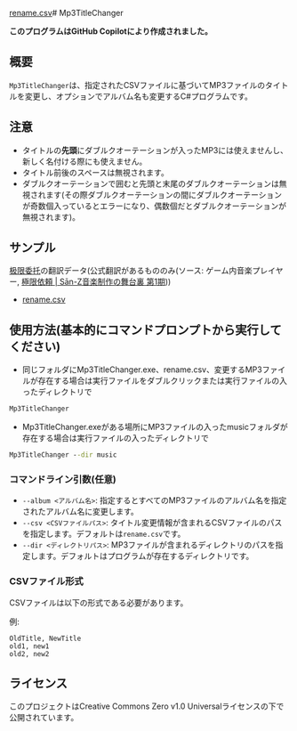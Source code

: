 [rename.csv](https://github.com/user-attachments/files/18278629/rename.csv)# Mp3TitleChanger

****このプログラムはGitHub Copilotにより作成されました。****

## 概要

`Mp3TitleChanger`は、指定されたCSVファイルに基づいてMP3ファイルのタイトルを変更し、オプションでアルバム名も変更するC#プログラムです。

## 注意
- タイトルの**先頭**にダブルクオーテーションが入ったMP3には使えませんし、新しく名付ける際にも使えません。
- タイトル前後のスペースは無視されます。
- ダブルクオーテーションで囲むと先頭と末尾のダブルクオーテーションは無視されます(その際ダブルクオーテーションの間にダブルクオーテーションが奇数個入っているとエラーになり、偶数個だとダブルクオーテーションが無視されます)。

## サンプル
[极限委托](https://bfan.link/ji-xian-wei-tuo)の翻訳データ(公式翻訳があるもののみ(ソース: ゲーム内音楽プレイヤー, [極限依頼 | Sān-Z音楽制作の舞台裏 第1期](https://youtu.be/jM18qvxJWtA)))
- [rename.csv](https://github.com/user-attachments/files/18278630/rename.csv)


## 使用方法(基本的にコマンドプロンプトから実行してください)
- 同じフォルダにMp3TitleChanger.exe、rename.csv、変更するMP3ファイルが存在する場合は実行ファイルをダブルクリックまたは実行ファイルの入ったディレクトリで
```cmd
Mp3TitleChanger
```
- Mp3TitleChanger.exeがある場所にMP3ファイルの入ったmusicフォルダが存在する場合は実行ファイルの入ったディレクトリで
```cmd
Mp3TitleChanger --dir music
```

### コマンドライン引数(任意)
- `--album <アルバム名>`: 指定するとすべてのMP3ファイルのアルバム名を指定されたアルバム名に変更します。
- `--csv <CSVファイルパス>`: タイトル変更情報が含まれるCSVファイルのパスを指定します。デフォルトは`rename.csv`です。
- `--dir <ディレクトリパス>`: MP3ファイルが含まれるディレクトリのパスを指定します。デフォルトはプログラムが存在するディレクトリです。

### CSVファイル形式

CSVファイルは以下の形式である必要があります。

例:
```csv
OldTitle, NewTitle
old1, new1
old2, new2
```
## ライセンス

このプロジェクトはCreative Commons Zero v1.0 Universalライセンスの下で公開されています。
